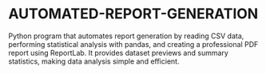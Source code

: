 # AUTOMATED-REPORT-GENERATION
Python program that automates report generation by reading CSV data, performing statistical analysis with pandas, and creating a professional PDF report using ReportLab. It provides dataset previews and summary statistics, making data analysis simple and efficient.
